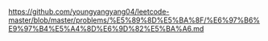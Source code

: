 https://github.com/youngyangyang04/leetcode-master/blob/master/problems/%E5%89%8D%E5%BA%8F/%E6%97%B6%E9%97%B4%E5%A4%8D%E6%9D%82%E5%BA%A6.md